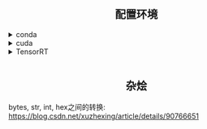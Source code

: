 ## <div align="center">配置环境</div>
<details close>
<summary>conda</summary>
搭建miniconda环境
  
```bash
sh Miniconda3-latest-Linux-x86_64.sh  
conda env export >  environment.yml
conda env create -f /home/yh/miniconda3/envs/environment.yml
pip install -r /home/yh/miniconda3/envs/request.txt
```
  
设置通道
  
```bash
conda config --remove-key channels
conda config --set show_channel_urls yes 
conda config --get channels
conda config --add channels bioconda
conda config --add channels conda-forge
conda config --add channels https://mirrors.tuna.tsinghua.edu.cn/anaconda/pkgs/main/
conda config --add channels https://mirrors.tuna.tsinghua.edu.cn/anaconda/cloud/pytorch/ ## pytorch
```

设置代理
 
```bash
conda config --set proxy_servers.http http://192.168.57.61:10809
conda config --set proxy_servers.https https://192.168.57.61:10809
```
</details>

<details close>
<summary>cuda</summary>
搭建cuda安装环境
  
```bash
apt-get update
# vim;  gcc; g++; make; libxml2; libgl1-mesa-glx
``` 
非root用户安装：https://zhuanlan.zhihu.com/p/198161777 ;  root用户安装：https://zhuanlan.zhihu.com/p/72298520

安装例子
 
```bash
tar -zxvf cudnn-11.2-linux-x64-v8.1.1.33.tgz
cp cuda/include/cudnn.h /usr/local/cuda-11.1/include/ 
cp cuda/lib64/libcudnn* /usr/local/cuda-11.1/lib64/ 
chmod a+r /usr/local/cuda-11.1/include/cudnn.h 
chmod a+r /usr/local/cuda-11.1/lib64/libcudnn*
export CUDA_HOME=/usr/local/cuda-11.1
export PATH=/usr/local/cuda-11.1/bin
export LD_LIBRARY_PATH=$LD_LIBRARY_PATH:/usr/local/cuda-11.1/lib64
nvcc -V
``` 
</details>

<details close>
<summary>TensorRT</summary>
安装tensorrt

```bash
tar xzvf TensorRT-7.2.3.4.Ubuntu-18.04.x86_64-gnu.cuda-11.1.cudnn8.1.tar.gz
export LD_LIBRARY_PATH=$LD_LIBRARY_PATH:/root/TensorRT-7.2.3.4/lib
cp -r ./lib/* /usr/lib
cp -r ./include/* /usr/include
cd python
pip install tensorrt-5.0.2.6-py2.py3-none-any.whl
cd ../uff
pip install uff-0.5.5-py2.py3-none-any.whl
cd ../graphsurgeon
pip install graphsurgeon-0.3.2-py2.py3-none-any.whl
```  
</details>
  
```bash
```

## <div align="center">杂烩</div>

bytes, str, int, hex之间的转换: https://blog.csdn.net/xuzhexing/article/details/90766651





 

  



